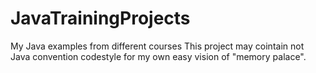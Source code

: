 # JavaTrainingProjects
My Java examples from different courses
This project may cointain not Java convention codestyle for my own easy vision of "memory palace".
